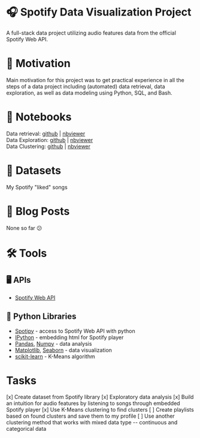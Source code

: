 # 🎧 Spotify Data Visualization Project
A full-stack data project utilizing audio features data from the official Spotify Web API.

# 🌱 Motivation
Main motivation for this project was to get practical experience in all the steps of a data project including (automated) data retrieval, data exploration, as well as data modeling using Python, SQL, and Bash.

# 📓 Notebooks
Data retrieval: [github](https://github.com/rtedwards/spotify-data-visualizations/blob/master/spotify-data-visualizations/spotify-data-retrieval.ipynb) | [nbviewer](https://nbviewer.jupyter.org/github/rtedwards/spotify-data-visualizations/blob/master/spotify-data-visualizations/spotify-data-retrieval.ipynb)  
Data Exploration: [github](https://github.com/rtedwards/spotify-data-visualizations/blob/master/spotify-data-visualizations/spotify-data-exploration.ipynb) | [nbviewer](https://nbviewer.jupyter.org/github/rtedwards/spotify-data-visualizations/blob/master/spotify-data-visualizations/spotify-data-exploration.ipynb)  
Data Clustering: [github](https://github.com/rtedwards/spotify-data-visualizations/blob/master/spotify-data-visualizations/spotify-data-clustering.ipynb) | [nbviewer](https://nbviewer.jupyter.org/github/rtedwards/spotify-data-visualizations/blob/master/spotify-data-visualizations/spotify-data-clustering.ipynb)

# 📁 Datasets
My Spotify "liked" songs

# 📝 Blog Posts
None so far 😕

# 🛠️ Tools
## 🖥️ APIs

+ [Spotify Web API](https://developer.spotify.com/documentation/web-api/)

## 🐍 Python Libraries

+ [Spotipy](https://spotipy.readthedocs.io/en/latest/) - access to Spotify Web API with python
+ [IPython](https://ipython.readthedocs.io/en/stable/api/generated/IPython.display.html) - embedding html for Spotify player
+ [Pandas](https://pandas.pydata.org/), [Numpy](https://www.numpy.org/) - data analysis
+ [Matplotlib](https://matplotlib.org/), [Seaborn](https://seaborn.pydata.org/) - data visualization
+ [scikit-learn](https://scikit-learn.org/stable/modules/clustering.html#clustering) - K-Means algorithm


# Tasks

[x] Create dataset from Spotify library
[x] Exploratory data analysis
[x] Build an intuition for audio features by listening to songs through embedded Spotify player
[x] Use K-Means clustering to find clusters
[ ] Create playlists based on found clusters and save them to my profile
[ ] Use another clustering method that works with mixed data type -- continuous and categorical data
